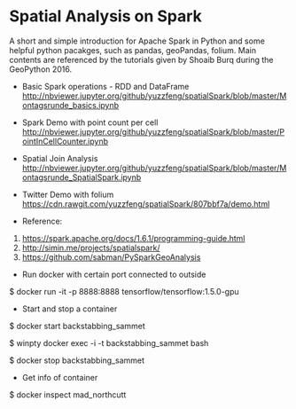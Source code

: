 # Spatial Analysis on Spark

A short and simple introduction for Apache Spark in Python and some helpful python pacakges, such as pandas, geoPandas, folium. Main contents are referenced by the tutorials given by Shoaib Burq during the GeoPython 2016.

- Basic Spark operations - RDD and DataFrame
  http://nbviewer.jupyter.org/github/yuzzfeng/spatialSpark/blob/master/Montagsrunde_basics.ipynb

- Spark Demo with point count per cell
  http://nbviewer.jupyter.org/github/yuzzfeng/spatialSpark/blob/master/PointInCellCounter.ipynb
  
- Spatial Join Analysis
  http://nbviewer.jupyter.org/github/yuzzfeng/spatialSpark/blob/master/Montagsrunde_SpatialSpark.ipynb

- Twitter Demo with folium
  https://cdn.rawgit.com/yuzzfeng/spatialSpark/807bbf7a/demo.html

    
- Reference:
1. https://spark.apache.org/docs/1.6.1/programming-guide.html
2. http://simin.me/projects/spatialspark/
3. https://github.com/sabman/PySparkGeoAnalysis



- Run docker with certain port connected to outside

$ docker run -it -p 8888:8888 tensorflow/tensorflow:1.5.0-gpu


- Start and stop a container

$ docker start backstabbing_sammet

$ winpty docker exec -i -t backstabbing_sammet bash

$ docker stop backstabbing_sammet

- Get info of container

$ docker inspect mad_northcutt
